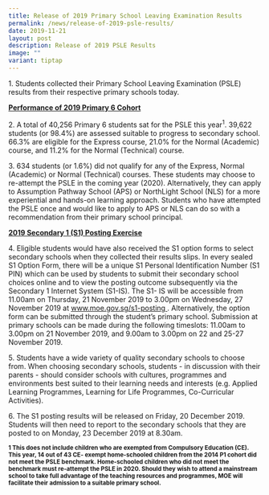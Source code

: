 ```yaml
---
title: Release of 2019 Primary School Leaving Examination Results
permalink: /news/release-of-2019-psle-results/
date: 2019-11-21
layout: post
description: Release of 2019 PSLE Results
image: ""
variant: tiptap
---
```

<p>1. Students collected their Primary School Leaving Examination (PSLE)
results from their respective primary schools today.</p>
<p><strong><u>Performance of 2019 Primary 6 Cohort</u></strong>
</p>
<p>2. A total of 40,256 Primary 6 students sat for the PSLE this year<sup>1</sup>.
39,622 students (or 98.4%) are assessed suitable to progress to secondary
school. 66.3% are eligible for the Express course, 21.0% for the Normal
(Academic) course, and 11.2% for the Normal (Technical) course.</p>
<p>3. 634 students (or 1.6%) did not qualify for any of the Express, Normal
(Academic) or Normal (Technical) courses. These students may choose to
re-attempt the PSLE in the coming year (2020). Alternatively, they can
apply to Assumption Pathway School (APS) or NorthLight School (NLS) for
a more experiential and hands-on learning approach. Students who have attempted
the PSLE once and would like to apply to APS or NLS can do so with a recommendation
from their primary school principal.</p>
<p><strong><u>2019 Secondary 1 (S1) Posting Exercise</u></strong>
</p>
<p>4. Eligible students would have also received the S1 option forms to select
secondary schools when they collected their results slips. In every sealed
S1 Option Form, there will be a unique S1 Personal Identification Number
(S1 PIN) which can be used by students to submit their secondary school
choices online and to view the posting outcome subsequently via the Secondary
1 Internet System (S1-IS). The S1- IS will be accessible from 11.00am on
Thursday, 21 November 2019 to 3.00pm on Wednesday, 27 November 2019 at
<a href="https://www.moe.gov.sg/s1-posting" rel="noopener noreferrer nofollow" target="_blank"><u>www.moe.gov.sg/s1-posting</u>
</a>. Alternatively, the option form can be submitted through the student’s
primary school. Submission at primary schools can be made during the following
timeslots: 11.00am to 3.00pm on 21 November 2019, and 9.00am to 3.00pm
on 22 and 25-27 November 2019.</p>
<p>5. Students have a wide variety of quality secondary schools to choose
from. When choosing secondary schools, students - in discussion with their
parents - should consider schools with cultures, programmes and environments
best suited to their learning needs and interests (e.g. Applied Learning
Programmes, Learning for Life Programmes, Co-Curricular Activities).</p>
<p>6. The S1 posting results will be released on Friday, 20 December 2019.
Students will then need to report to the secondary schools that they are
posted to on Monday, 23 December 2019 at 8.30am.</p>
<p><strong><sub>1 This does not include children who are exempted from Compulsory Education (CE). This year, 14 out of 43 CE- exempt home-schooled children from the 2014 P1 cohort did not meet the PSLE benchmark. Home-schooled children who did not meet the benchmark must re-attempt the PSLE in 2020. Should they wish to attend a mainstream school to take full advantage of the teaching resources and programmes, MOE will facilitate their admission to a suitable primary school.</sub></strong>
</p>
<p></p>